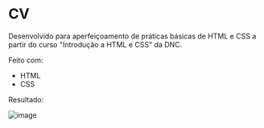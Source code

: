 # CV

Desenvolvido para aperfeiçoamento de práticas básicas de HTML e CSS a partir do curso "Introdução a HTML e CSS" da DNC.

Feito com:
 - HTML
 - CSS

  Resultado:

![image](https://github.com/DMxta/curriculo/assets/136941005/af4a31be-5773-412e-8183-f809ed241ecd)
